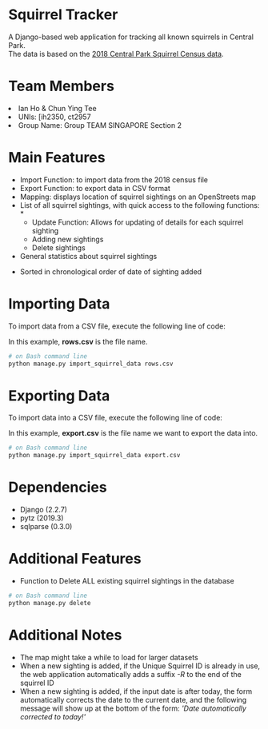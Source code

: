 # Squirrel Tracker
A Django-based web application for tracking all known squirrels in Central Park.<br>
The data is based on the <a href="https://data.cityofnewyork.us/Environment/2018-Central-Park-Squirrel-Census-Squirrel-Data/vfnx-vebw">2018 Central Park Squirrel Census data</a>. 

# Team Members
<li>Ian Ho & Chun Ying Tee 
<li>UNIs: [ih2350, ct2957
<li>Group Name: Group TEAM SINGAPORE Section 2

# Main Features
- Import Function: to import data from the 2018 census file
- Export Function: to export data in CSV format
- Mapping: displays location of squirrel sightings on an OpenStreets map 
- List of all squirrel sightings, with quick access to the following functions: * 
	- Update Function: Allows for updating of details for each squirrel sighting
	- Adding new sightings
	- Delete sightings
- General statistics about squirrel sightings <br> 
* Sorted in chronological order of date of sighting added 
# Importing Data
To import data from a CSV file, execute the following line of code:

In this example, <b>rows.csv</b> is the file name.

```sh
# on Bash command line
python manage.py import_squirrel_data rows.csv
```

# Exporting Data
To import data into a CSV file, execute the following line of code:

In this example, <b>export.csv</b> is the file name we want to export the data into.

```sh
# on Bash command line
python manage.py import_squirrel_data export.csv
```
# Dependencies
- Django   (2.2.7)
- pytz     (2019.3)
- sqlparse (0.3.0)

# Additional Features
- Function to Delete ALL existing squirrel sightings in the database
```sh
# on Bash command line
python manage.py delete
```

# Additional Notes
- The map might take a while to load for larger datasets
- When a new sighting is added, if the Unique Squirrel ID is already in use, the web application automatically adds a suffix <i>-R</i> to the end of the squirrel ID
- When a new sighting is added, if the input date is after today, the form automatically corrects the date to the current date, and the following message will show up at the bottom of the form: <i>'Date automatically corrected to today!'</i> 
